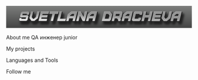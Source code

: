 ![Header](https://github.com/Brodlik/Brodlik/blob/main/assets/MyName.png)

About me
QA инженер junior

My projects

Languages and Tools

Follow me

